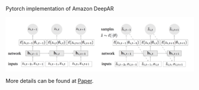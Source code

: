 Pytorch implementation of Amazon DeepAR

![deepar_summary_model](../img/deepar_summary_model.png)





More details can be found at [Paper](https://arxiv.org/pdf/1704.04110.pdf).